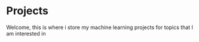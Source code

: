 # Projects
Welcome, this is where i store my machine learning projects for topics that I am interested in
